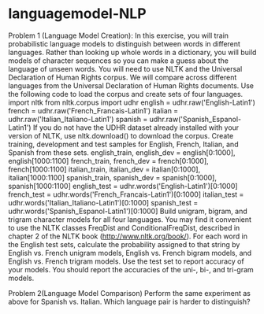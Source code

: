 
# languagemodel-NLP

Problem 1 (Language Model Creation):
In this exercise, you will train probabilistic language models to distinguish
between words in different languages. Rather than looking up whole words in a
dictionary, you will build models of character sequences so you can make a
guess about the language of unseen words. You will need to use NLTK and the
Universal Declaration of Human Rights corpus.
We will compare across different languages from the Universal Declaration of
Human Rights documents. Use the following code to load the corpus and create
sets of four languages.
import nltk
from nltk.corpus import udhr
english = udhr.raw('English-Latin1')
french = udhr.raw('French_Francais-Latin1')
italian = udhr.raw('Italian_Italiano-Latin1')
spanish = udhr.raw('Spanish_Espanol-Latin1')
If you do not have the UDHR dataset already installed with your version of NLTK,
use nltk.download() to download the corpus.
Create training, development and test samples for English, French, Italian, and
Spanish from these sets.
english_train, english_dev = english[0:1000], english[1000:1100]
french_train, french_dev = french[0:1000], french[1000:1100]
italian_train, italian_dev = italian[0:1000], italian[1000:1100]
spanish_train, spanish_dev = spanish[0:1000], spanish[1000:1100]
english_test = udhr.words('English-Latin1')[0:1000]
french_test = udhr.words('French_Francais-Latin1')[0:1000]
italian_test = udhr.words('Italian_Italiano-Latin1')[0:1000]
spanish_test = udhr.words('Spanish_Espanol-Latin1')[0:1000]
Build unigram, bigram, and trigram character models for all four languages. You
may find it convenient to use the NLTK classes FreqDist and ConditionalFreqDist,
described in chapter 2 of the NLTK book (http://www.nltk.org/book/).
For each word in the English test sets, calculate the probability assigned to that
string by English vs. French unigram models, English vs. French bigram models,
and English vs. French trigram models. Use the test set to report accuracy of
your models. You should report the accuracies of the uni-, bi-, and tri-gram
models.

Problem 2(Language Model Comparison)
Perform the same experiment as above for Spanish vs. Italian. Which language
pair is harder to distinguish?
